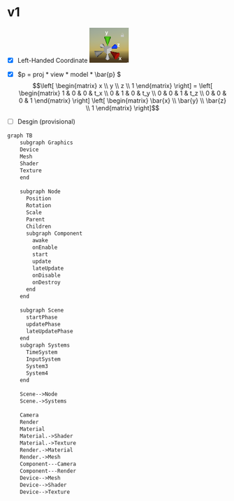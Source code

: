 # v1
  
- [x] Left-Handed Coordinate 
![Coordinate](/img/coordinate.png)

- [x] $p = proj * view * model * \bar{p} $
$$\left[ \begin{matrix}
   x \\
   y \\
   z \\
   1 
  \end{matrix}
  \right] = \left[
 \begin{matrix}
   1 & 0 & 0 & t_x \\
   0 & 1 & 0 & t_y \\
   0 & 0 & 1 & t_z \\
   0 & 0 & 0 & 1
  \end{matrix}
  \right] \left[
 \begin{matrix}
   \bar{x} \\
   \bar{y} \\
   \bar{z} \\
   1
  \end{matrix}
  \right]$$

- [ ] Desgin (provisional)
```mermaid
graph TB
    subgraph Graphics
    Device
    Mesh
    Shader
    Texture
    end
    
    subgraph Node
      Position
      Rotation
      Scale
      Parent
      Children
      subgraph Component
        awake
        onEnable
        start
        update
        lateUpdate
        onDisable
        onDestroy
      end
    end

    subgraph Scene
      startPhase
      updatePhase
      lateUpdatePhase
    end
    subgraph Systems
      TimeSystem
      InputSystem
      System3
      System4
    end

    Scene-->Node
    Scene.->Systems

    Camera
    Render
    Material
    Material.->Shader
    Material.->Texture
    Render.->Material
    Render.->Mesh
    Component---Camera
    Component---Render
    Device-->Mesh
    Device-->Shader
    Device-->Texture
```
